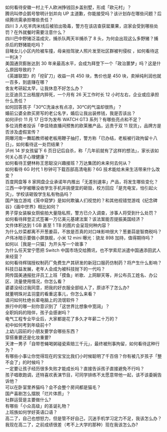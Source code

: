 如何看待安徽一村上千人欧洲挣钱回乡盖别墅，形成「欧元村」？  
腾讯叫停企鹅号黎明计划并向 UP 主道歉，你能接受吗？该计划存在哪些问题？后续腾讯需承担哪些责任？  
四川 3 人吃羊肉米线后被验出吸毒，警方在该店查获罂粟果，店家会受到哪些处罚？在外就餐时需要注意什么？  
四川巴中野猪泛滥成灾，捕杀队两天半捕杀了 8 头，为何会出现这么多野猪？捕杀后的野猪能吃吗？  
目睹女儿小区内险被车撞，母亲拍驾驶人照片发至社区群被判侵权 ，如何看待这一判决？  
美国通货膨胀达到 30 年来最高水平，会成为拜登下一个「政治噩梦」吗？这是什么原因导致的？  
《英雄联盟》的「挖矿刀」收益一共 450 块，售价也是 450 块，卖掉纯利润也就一百多，到底赚在哪？  
舍友考研起太早，让我休息不好怎么办？  
比亚迪员工出租屋内猝死，一个月有 26 天工作时长 12 小时左右，企业或应承担什么责任？  
如何回答孩子「30℃洗澡水有点凉，30℃的气温却很热」？  
婚前公婆全款买房写的老公名字，婚后让我出装修钱，我是否该出？  
如何评价  11  月  17  日华为发布  WATCH GT3  系列？有哪些亮点和不足？  
多位消费者投诉「李佳琦直播间预售的欧莱雅产品，远贵于双 11 现货」，品牌方是否涉及虚假宣传？  
网曝河南一舞蹈教师被老板用鞭子抽打，警方称「已办结，老板被行政拘留十八日」，如何看待这一处罚结果？  
泸州 14 岁女孩留下 6 页日记后自杀，称「几年前就有了这样的想法」，家长该如何关心孩子心理健康？  
如何看待王健林称王思聪没兴趣接班？万达集团的未来何去何从？  
如何看待 6G 时代 1 秒钟可下载百部高清电影？6G 技术能给未来生活带来什么改变？  
百度网盘等 8 家网盘企业承诺年内推出「无差别速率」产品，将发生哪些变化？  
江西一中学被曝没收学生手机并挑便宜的砸毁，校方回应「是充电宝，怕引起火灾」，学校该砸毁学生私有物品吗？  
国产独立游戏《笼中窥梦》是如何欺骗人们视觉的？和其他视错觉游戏《纪念碑谷》《画中世界》相比如何？  
男子穿女装躲女厕偷拍大量隐私照，警方已介入调查，涉事人将受到什么处罚？  
如何看待拜登正式签署一万亿美元基建法案？该法案能否提振美国经济？  
文件体积达到 1 GB 甚至 1 TB 的图片会呈现何种内容？  
为什么炒菜都离不开葱姜蒜，不放是否真的对口味影响很大？葱姜蒜是智商税吗？  
卢伟冰暗示要做小屏旗舰，小米 12 mini 曝光：骁龙 898 加持，值得期待吗？  
如何以［我是一只猫］为开头写一个故事？  
为什么任天堂宁愿把 Switch 中国市场交给腾讯，也不学索尼派遣中国通添田武人来经营？  
如何看待辉瑞授权制药厂免费生产其研发的新冠口服药仿制药？将产生什么影响？  
科技日益发展，老年人会成为被科技抛下的一代吗？  
网传国美通报批评员工上班「摸鱼」听歌、上网聊天等，并公布员工姓名、办公区、流量使用情况，你怎么看？  
婆婆没经过我同意，把我的好衣服全部给人了，原谅不了怎么办?  
就董明珠对孟羽童的看重这事儿，你怎么来看？  
请问如何杜绝长辈电脑上的流氓软件？  
旅行中的哪一刻你意识到了「这世界比想象中宽阔」？  
全职妈妈的陪伴，孩子会感谢吗？  
电气工程专业毕业后，大家都是花了多久才年薪二十万的？  
初中如何考到年级前十?  
上幼儿园前的小朋友要学会哪些东西？  
穿搭重要还是化妆重要?  
天津一男子「自带苍蝇喝粥碰瓷索赔三千元」，最终被刑事拘留，如何看待这种行为？  
有哪些小事让你觉得现在的宝宝比我们小时候聪明了千百倍？你有被几岁孩子「整不会了」的时候吗？  
一定要让孩子经历很多失败才能成长吗？直接告诉孩子直接避免不行吗？  
孩子唱歌跑调，还特喜欢表演节目，可同学排练不太愿意带他一起，该不该委婉告诉他？  
可以在卧室里养猫吗？会不会整个房间都是猫毛？  
国产喜剧怎么摆脱「烂片体质」？  
社群运营是主要做什么?  
有哪些「小众高级」的圣诞礼物？  
上班族如何学好英语口语？  
高二了，自己也想怒力，但是管不好自己，沉迷手机学习定力不足，我该怎么办？  
我现在高二了，之前成绩很差（考不上大学的那种）现在我该怎么办?  
